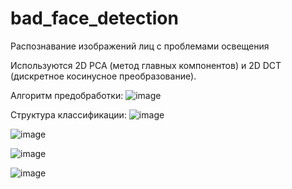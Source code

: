 # bad_face_detection
Распознавание изображений лиц с проблемами освещения

Используются 2D PCA (метод главных компонентов) и 2D DCT (дискретное косинусное преобразование).

Алгоритм предобработки:
![image](https://github.com/donikorch/bad_face_detection/assets/126454671/a5f37bd8-b335-477e-b949-be964e111ffc)

Структура классификации:
![image](https://github.com/donikorch/bad_face_detection/assets/126454671/d481e543-fb95-45de-a170-bb4e557c9f78)

![image](https://github.com/donikorch/bad_face_detection/assets/126454671/66eb7b00-24e4-474b-9485-03eeb77a4614)

![image](https://github.com/donikorch/bad_face_detection/assets/126454671/045d1544-94c6-4c5a-839f-95cfb270a1ce)

![image](https://github.com/donikorch/bad_face_detection/assets/126454671/6bd1bc6e-bdb5-4c2c-80fd-2bde06e7807c)
